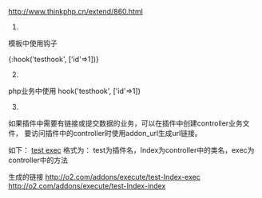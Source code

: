 http://www.thinkphp.cn/extend/860.html

1.
模板中使用钩子
<div>{:hook('testhook', ['id'=>1])}</div>

2.
php业务中使用
hook('testhook', ['id'=>1])

3.
如果插件中需要有链接或提交数据的业务，可以在插件中创建controller业务文件，
要访问插件中的controller时使用addon_url生成url链接。

如下：
<a href="{:addon_url('test://Index/exec')}">test exec</a>
格式为：
test为插件名，Index为controller中的类名，exec为controller中的方法

生成的链接
http://o2.com/addons/execute/test-Index-exec
http://o2.com/addons/execute/test-Index-index

